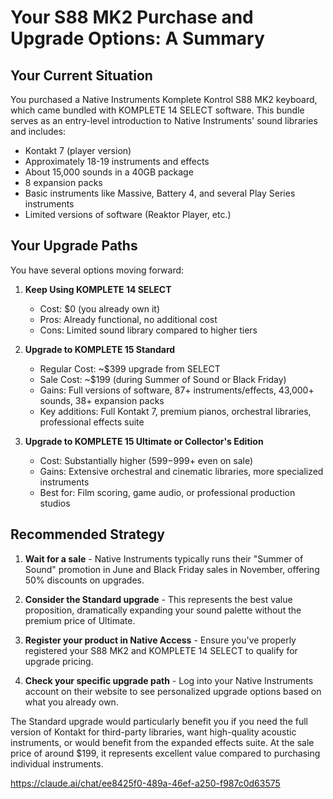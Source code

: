 # Your S88 MK2 Purchase and Upgrade Options: A Summary

## Your Current Situation

You purchased a Native Instruments Komplete Kontrol S88 MK2 keyboard, which came bundled with KOMPLETE 14 SELECT software. This bundle serves as an entry-level introduction to Native Instruments' sound libraries and includes:

- Kontakt 7 (player version)
- Approximately 18-19 instruments and effects
- About 15,000 sounds in a 40GB package
- 8 expansion packs
- Basic instruments like Massive, Battery 4, and several Play Series instruments
- Limited versions of software (Reaktor Player, etc.)

## Your Upgrade Paths

You have several options moving forward:

1. **Keep Using KOMPLETE 14 SELECT**
   - Cost: $0 (you already own it)
   - Pros: Already functional, no additional cost
   - Cons: Limited sound library compared to higher tiers

2. **Upgrade to KOMPLETE 15 Standard**
   - Regular Cost: ~$399 upgrade from SELECT
   - Sale Cost: ~$199 (during Summer of Sound or Black Friday)
   - Gains: Full versions of software, 87+ instruments/effects, 43,000+ sounds, 38+ expansion packs
   - Key additions: Full Kontakt 7, premium pianos, orchestral libraries, professional effects suite

3. **Upgrade to KOMPLETE 15 Ultimate or Collector's Edition**
   - Cost: Substantially higher ($599-$999+ even on sale)
   - Gains: Extensive orchestral and cinematic libraries, more specialized instruments
   - Best for: Film scoring, game audio, or professional production studios

## Recommended Strategy

1. **Wait for a sale** - Native Instruments typically runs their "Summer of Sound" promotion in June and Black Friday sales in November, offering 50% discounts on upgrades.

2. **Consider the Standard upgrade** - This represents the best value proposition, dramatically expanding your sound palette without the premium price of Ultimate.

3. **Register your product in Native Access** - Ensure you've properly registered your S88 MK2 and KOMPLETE 14 SELECT to qualify for upgrade pricing.

4. **Check your specific upgrade path** - Log into your Native Instruments account on their website to see personalized upgrade options based on what you already own.

The Standard upgrade would particularly benefit you if you need the full version of Kontakt for third-party libraries, want high-quality acoustic instruments, or would benefit from the expanded effects suite. At the sale price of around $199, it represents excellent value compared to purchasing individual instruments.

https://claude.ai/chat/ee8425f0-489a-46ef-a250-f987c0d63575

